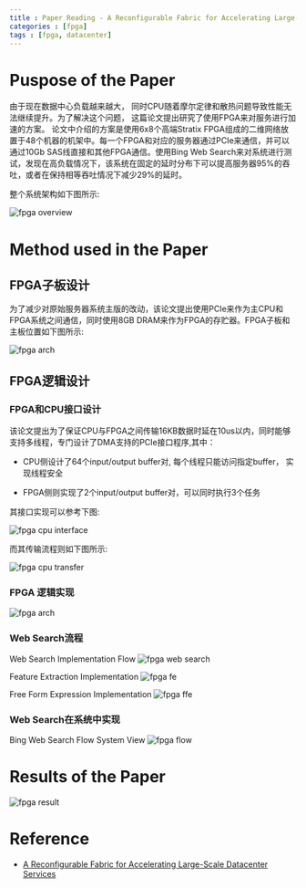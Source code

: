 ```yaml
---
title : Paper Reading - A Reconfigurable Fabric for Accelerating Large-Scale Datacenter Services
categories : [fpga]
tags : [fpga, datacenter]
---
```


# Puspose of the Paper

由于现在数据中心负载越来越大，
同时CPU随着摩尔定律和散热问题导致性能无法继续提升。为了解决这个问题，
这篇论文提出研究了使用FPGA来对服务进行加速的方案。
论文中介绍的方案是使用6x8个高端Stratix FPGA组成的二维网络放置于48个机器的机架中。每一个FPGA和对应的服务器通过PCIe来通信，并可以通过10Gb SAS线直接和其他FPGA通信。使用Bing Web Search来对系统进行测试，发现在高负载情况下，该系统在固定的延时分布下可以提高服务器95%的吞吐，或者在保持相等吞吐情况下减少29%的延时。

整个系统架构如下图所示:

![fpga overview](/assets/images/00_fpga_overview.png)


# Method used in the Paper

## FPGA子板设计

为了减少对原始服务器系统主版的改动，该论文提出使用PCIe来作为主CPU和FPGA系统之间通信，同时使用8GB
DRAM来作为FPGA的存贮器。FPGA子板和主板位置如下图所示:

![fpga arch](/assets/images/03_fpga_arch.png)

## FPGA逻辑设计

### FPGA和CPU接口设计

该论文提出为了保证CPU与FPGA之间传输16KB数据时延在10us以内，同时能够支持多线程，专门设计了DMA支持的PCIe接口程序,其中：

* CPU侧设计了64个input/output buffer对, 每个线程只能访问指定buffer，
  实现线程安全

* FPGA侧则实现了2个input/output buffer对，可以同时执行3个任务

其接口实现可以参考下图:

![fpga cpu interface](/assets/images/07_fpga_cpu_int.png)

而其传输流程则如下图所示:

![fpga cpu transfer](/assets/images/08_fpga_cpu_trans.png)

### FPGA 逻辑实现

![fpga arch](/assets/images/03_fpga_arch.png)

### Web Search流程

Web Search Implementation Flow
![fpga web search](/assets/images/05_fpga_Web_Search.png)

Feature Extraction Implementation
![fpga fe](/assets/images/02_fpga_fe.png)

Free Form Expression Implementation
![fpga ffe](/assets/images/04_fpga_ffe.png)

### Web Search在系统中实现

Bing Web Search Flow System View
![fpga flow](/assets/images/01_fpga_flow.png)

# Results of the Paper

![fpga result](/assets/images/08_fpga_result.png)

# Reference

* [A Reconfigurable Fabric for Accelerating Large-Scale Datacenter Services](https://www.microsoft.com/en-us/research/wp-content/uploads/2016/02/Catapult_ISCA_2014.pdf)
